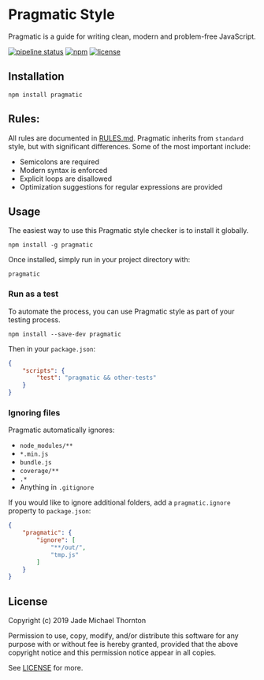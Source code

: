 # Pragmatic Style

Pragmatic is a guide for writing clean, modern and problem-free JavaScript.

[![pipeline status](https://gitlab.com/thornjad/pragmatic/badges/master/pipeline.svg?style=flat-square)](https://gitlab.com/thornjad/pragmatic/commits/master)
[![npm](https://img.shields.io/npm/v/pragmatic.svg?style=flat-square)](https://www.npmjs.com/package/pragmatic)
[![license](https://img.shields.io/badge/license-ISC-blue.svg?style=flat-square)](https://gitlab.com/thornjad/pragmatic/blob/master/LICENSE)

## Installation

```
npm install pragmatic
```

## Rules:

All rules are documented in [RULES.md](./RULES.md). Pragmatic inherits from `standard` style, but with significant differences. Some of the most important include:

- Semicolons are required
- Modern syntax is enforced
- Explicit loops are disallowed
- Optimization suggestions for regular expressions are provided

## Usage

The easiest way to use this Pragmatic style checker is to install it globally.

```shell
npm install -g pragmatic
```

Once installed, simply run in your project directory with:

```shell
pragmatic
```

### Run as a test

To automate the process, you can use Pragmatic style as part of your testing process.

```shell
npm install --save-dev pragmatic
```

Then in your `package.json`:

```json
{
	"scripts": {
		"test": "pragmatic && other-tests"
	}
}
```

### Ignoring files

Pragmatic automatically ignores:

- `node_modules/**`
- `*.min.js`
- `bundle.js`
- `coverage/**`
- `.*`
- Anything in `.gitignore`

If you would like to ignore additional folders, add a `pragmatic.ignore` property to `package.json`:

```json
{
	"pragmatic": {
		"ignore": [
			"**/out/",
			"tmp.js"
		]
	}
}
```

## License

Copyright (c) 2019 Jade Michael Thornton

Permission to use, copy, modify, and/or distribute this software for any purpose
with or without fee is hereby granted, provided that the above copyright notice
and this permission notice appear in all copies.

See [LICENSE](./LICENSE) for more.
